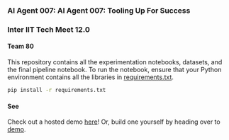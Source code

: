 ### AI Agent 007: AI Agent 007: Tooling Up For Success
### Inter IIT Tech Meet 12.0

#### Team 80

This repository contains all the experimentation notebooks, datasets, and the final pipeline notebook. To run the notebook, ensure that your Python environment contains all the libraries in [requirements.txt](requirements.txt).

```bash
pip install -r requirements.txt
```

#### See

Check out a hosted demo [here](https://team-eighty-frontend.streamlit.app/)!
Or, build one yourself by heading over to [demo](demo).
